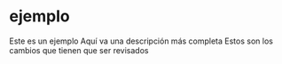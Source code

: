 # ejemplo
Este es un ejemplo
Aquí va una descripción más completa
Estos son los cambios que tienen que ser revisados

